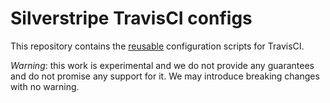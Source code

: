 # Silverstripe TravisCI configs

This repository contains the [reusable](https://docs.travis-ci.com/user/build-config-imports/) configuration scripts for TravisCI.

*Warning*: this work is experimental and we do not provide any guarantees and do not promise any support for it. We may introduce breaking changes with no warning.
